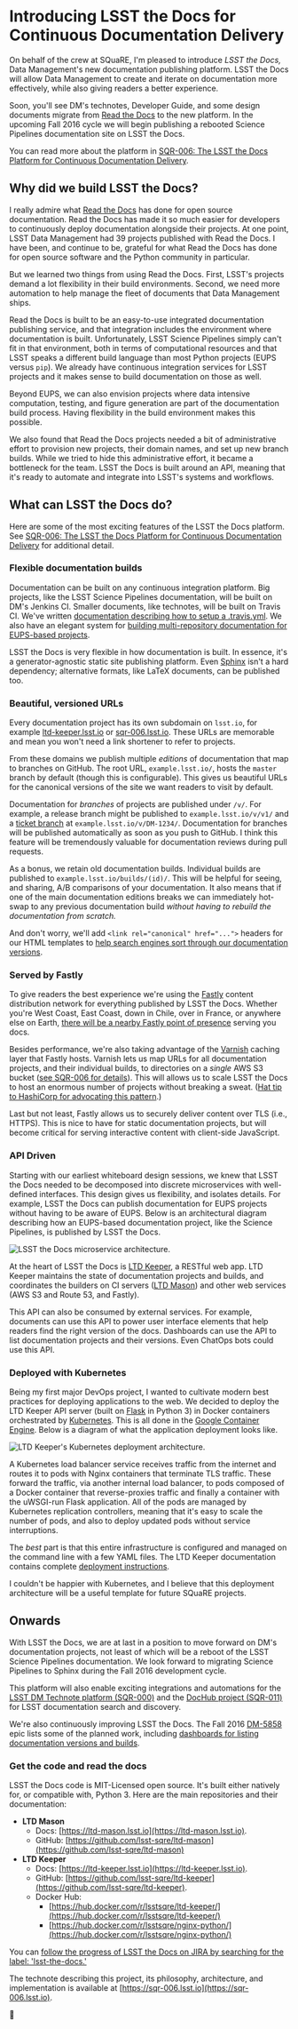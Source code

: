 # Introducing LSST the Docs for Continuous Documentation Delivery

On behalf of the crew at SQuaRE, I'm pleased to introduce *LSST the Docs,* Data Management's new documentation publishing platform. LSST the Docs will allow Data Management to create and iterate on documentation more effectively, while also giving readers a better experience.

Soon, you'll see DM's technotes, Developer Guide, and some design documents migrate from [Read the Docs](http://readthedocs.org) to the new platform. In the upcoming Fall 2016 cycle we will begin publishing a rebooted Science Pipelines documentation site on LSST the Docs.

You can read more about the platform in [SQR-006: The LSST the Docs Platform for Continuous Documentation Delivery](https://sqr-006.lsst.io).

## Why did we build LSST the Docs?

I really admire what [Read the Docs](http://readthedocs.org) has done for open source documentation. Read the Docs has made it so much easier for developers to continuously deploy documentation alongside their projects. At one point, LSST Data Management had 39 projects published with Read the Docs. I have been, and continue to be, grateful for what Read the Docs has done for open source software and the Python community in particular.

But we learned two things from using Read the Docs. First, LSST's projects demand a lot flexibility in their build environments. Second, we need more automation to help manage the fleet of documents that Data Management ships.

Read the Docs is built to be an easy-to-use integrated documentation publishing service, and that integration includes the environment where documentation is built. Unfortunately, LSST Science Pipelines simply can't fit in that environment, both in terms of computational resources and that LSST speaks a different build language than most Python projects (EUPS versus `pip`). We already have continuous integration services for LSST projects and it makes sense to build documentation on those as well.

Beyond EUPS, we can also envision projects where data intensive computation, testing, and figure generation are part of the documentation build process. Having flexibility in the build environment makes this possible.

We also found that Read the Docs projects needed a bit of administrative effort to provision new projects, their domain names, and set up new branch builds. While we tried to hide this administrative effort, it became a bottleneck for the team. LSST the Docs is built around an API, meaning that it's ready to automate and integrate into LSST's systems and workflows.

## What can LSST the Docs do?

Here are some of the most exciting features of the LSST the Docs platform. See [SQR-006: The LSST the Docs Platform for Continuous Documentation Delivery](https://sqr-006.lsst.io) for additional detail.

### Flexible documentation builds

Documentation can be built on any continuous integration platform. Big projects, like the LSST Science Pipelines documentation, will be built on DM's Jenkins CI. Smaller documents, like technotes, will be built on Travis CI. We've written [documentation describing how to setup a .travis.yml](https://ltd-mason.lsst.io/travis.html). We also have an elegant system for [building multi-repository documentation for EUPS-based projects](https://sqr-006.lsst.io/index.html#ltd-mason-eups).

LSST the Docs is very flexible in how documentation is built. In essence, it's a generator-agnostic static site publishing platform. Even [Sphinx](http://www.sphinx-doc.org/en/stable/) isn't a hard dependency; alternative formats, like LaTeX documents, can be published too.

### Beautiful, versioned URLs

Every documentation project has its own subdomain on `lsst.io`, for example [ltd-keeper.lsst.io](https://ltd-keeper.lsst.io) or [sqr-006.lsst.io](https://sqr-006.lsst.io). These URLs are memorable and mean you won't need a link shortener to refer to projects.

From these domains we publish multiple *editions* of documentation that map to branches on GitHub. The root URL, `example.lsst.io/`, hosts the `master` branch by default (though this is configurable). This gives us beautiful URLs for the canonical versions of the site we want readers to visit by default.

Documentation for *branches* of projects are published under `/v/`. For example, a release branch might be published to `example.lsst.io/v/v1/` and a [ticket branch](http://developer.lsst.io/en/latest/processes/workflow.html#ticket-branches) at `example.lsst.io/v/DM-1234/`. Documentation for branches will be published automatically as soon as you push to GitHub. I think this feature will be tremendously valuable for documentation reviews during pull requests.

As a bonus, we retain old documentation builds. Individual builds are published to `example.lsst.io/builds/(id)/`. This will be helpful for seeing, and sharing, A/B comparisons of your documentation. It also means that if one of the main documentation editions breaks we can immediately hot-swap to any previous documentation build *without having to rebuild the documentation from scratch.*

And don't worry, we'll add `<link rel="canonical" href="...">` headers for our HTML templates to [help search engines sort through our documentation versions](https://sqr-006.lsst.io/index.html#canonical-urls).

### Served by Fastly

To give readers the best experience we're using the [Fastly](https://www.fastly.com) content distribution network for everything published by LSST the Docs. Whether you're West Coast, East Coast, down in Chile, over in France, or anywhere else on Earth, [there will be a nearby Fastly point of presence](https://www.fastly.com/services/modern-network-design) serving you docs.

Besides performance, we're also taking advantage of the [Varnish](https://www.varnish-cache.org/) caching layer that Fastly hosts. Varnish lets us map URLs for all documentation projects, and their individual builds, to directories on a *single* AWS S3 bucket ([see SQR-006 for details](https://sqr-006.lsst.io/index.html#fastly-cdn)). This will allows us to scale LSST the Docs to host an enormous number of projects without breaking a sweat. ([Hat tip to HashiCorp for advocating this pattern](https://www.hashicorp.com/blog/serving-static-sites-with-fastly.html).)

Last but not least, Fastly allows us to securely deliver content over TLS (i.e., HTTPS). This is nice to have for static documentation projects, but will become critical for serving interactive content with client-side JavaScript.

### API Driven

Starting with our earliest whiteboard design sessions, we knew that LSST the Docs needed to be decomposed into discrete microservices with well-defined interfaces. This design gives us flexibility, and isolates details. For example, LSST the Docs can publish documentation for EUPS projects without having to be aware of EUPS. Below is an architectural diagram describing how an EUPS-based documentation project, like the Science Pipelines, is published by LSST the Docs.

![LSST the Docs microservice architecture.](ltd_arch.svg "LSST the Docs microservice architecture")

At the heart of LSST the Docs is [LTD Keeper](https://ltd-keeper.lsst.io), a RESTful web app. LTD Keeper maintains the state of documentation projects and builds, and coordinates the builders on CI servers ([LTD Mason](https://ltd-mason.lsst.io)) and other web services (AWS S3 and Route 53, and Fastly).

This API can also be consumed by external services. For example, documents can use this API to power user interface elements that help readers find the right version of the docs. Dashboards can use the API to list documentation projects and their versions. Even ChatOps bots could use this API.

### Deployed with Kubernetes

Being my first major DevOps project, I wanted to cultivate modern best practices for deploying applications to the web. We decided to deploy the LTD Keeper API server (built on [Flask](http://flask.pocoo.org) in Python 3) in Docker containers orchestrated by [Kubernetes](http://kubernetes.io). This is all done in the [Google Container Engine](https://cloud.google.com/container-engine/). Below is a diagram of what the application deployment looks like.

![LTD Keeper's Kubernetes deployment architecture.](kubernetes_arch.svg "LTD Keeper's Kubernetes deployment architecture")

A Kubernetes load balancer service receives traffic from the internet and routes it to pods with Nginx containers that terminate TLS traffic. These forward the traffic, via another internal load balancer, to pods composed of a Docker container that reverse-proxies traffic and finally a container with the uWSGI-run Flask application. All of the pods are managed by Kubernetes replication controllers, meaning that it's easy to scale the number of pods, and also to deploy updated pods without service interruptions.

The *best* part is that this entire infrastructure is configured and managed on the command line with a few YAML files. The LTD Keeper documentation contains complete [deployment instructions](https://ltd-keeper.lsst.io/index.html#ops-guide).

I couldn't be happier with Kubernetes, and I believe that this deployment architecture will be a useful template for future SQuaRE projects.

## Onwards

With LSST the Docs, we are at last in a position to move forward on DM's documentation projects, not least of which will be a reboot of the LSST Science Pipelines documentation. We look forward to migrating Science Pipelines to Sphinx during the Fall 2016 development cycle.

This platform will also enable exciting integrations and automations for the [LSST DM Technote platform (SQR-000)](https://sqr-000.lsst.io) and the [DocHub project (SQR-011)](https://sqr-011.lsst.io) for LSST documentation search and discovery.

We're also continuously improving LSST the Docs. The Fall 2016 [DM-5858](https://jira.lsstcorp.org/browse/DM-5858) epic lists some of the planned work, including [dashboards for listing documentation versions and builds](https://jira.lsstcorp.org/browse/DM-5895).

### Get the code and read the docs

LSST the Docs code is MIT-Licensed open source. It's built either natively for, or compatible with, Python 3. Here are the main repositories and their documentation:

- **LTD Mason**
	- Docs: [https://ltd-mason.lsst.io](https://ltd-mason.lsst.io).
	- GitHub: [https://github.com/lsst-sqre/ltd-mason](https://github.com/lsst-sqre/ltd-mason)
- **LTD Keeper**
	- Docs: [https://ltd-keeper.lsst.io](https://ltd-keeper.lsst.io).
	- GitHub: [https://github.com/lsst-sqre/ltd-keeper](https://github.com/lsst-sqre/ltd-keeper).
	- Docker Hub:
		- [https://hub.docker.com/r/lsstsqre/ltd-keeper/](https://hub.docker.com/r/lsstsqre/ltd-keeper/)
		- [https://hub.docker.com/r/lsstsqre/nginx-python/](https://hub.docker.com/r/lsstsqre/nginx-python/)

You can [follow the progress of LSST the Docs on JIRA by searching for the label: 'lsst-the-docs.'](https://jira.lsstcorp.org/issues/?jql=labels%20%3D%20lsst-the-docs%20ORDER%20BY%20key%20ASC)

The technote describing this project, its philosophy, architecture, and implementation is available at [https://sqr-006.lsst.io](https://sqr-006.lsst.io).


🖖